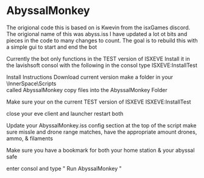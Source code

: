 # AbyssalMonkey
The origional code this is based on is Kwevin from the isxGames discord. The origional name of this was abyss.iss
I have updated a lot ot bits and pieces in the code to many changes to count.
The goal is to rebuild this with a simple gui to start and end the bot

Currently the bot only functions in the TEST version of ISXEVE
Install it in the lavishsoft consol with the following 
in the consol type ISXEVE:InstallTest

Install Instructions
Download current version
make a folder in your \InnerSpace\Scripts\
called AbyssalMonkey
copy files into the AbyssalMonkey Folder

Make sure your on the current TEST version of ISXEVE
ISXEVE:InstallTest

close your eve client and launcher
restart both

Update your AbyssalMonkey.iss config section at the top of the script
make sure missle and drone range matches, have the appropriate amount drones, ammo, & filaments

Make sure you have a bookmark for both your home station & your abyssal safe

enter consol and type " Run AbyssalMonkey "




